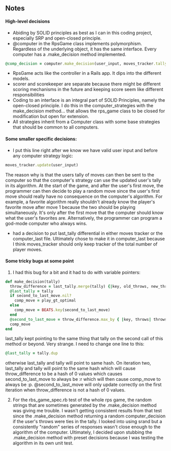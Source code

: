 ## Notes

#### High-level decisions
- Abiding by SOLID principles as best as I can in this coding project, especially SRP and open-closed principle.
- @computer in the RpsGame class implements polymorphism. Regardless of the underlying object, it has the same interface. Every computer has a .make_decision method implemented.

```ruby
@comp_decision = computer.make_decision(user_input, moves_tracker.tally)
```

- RpsGame acts like the controller in a Rails app. It dips into the different models.
- scorer and scorekeeper are separate because there might be different scoring mechanisms in the future and keeping score seem like different responsibilities
- Coding to an interface is an integral part of SOLID Principles, namely the open-closed principle. I do this in the computer_strategies with the make_decision method... that allows the rps_game class to be closed for modification but open for extension.
- All strategies inherit from a Computer class with some base strategies that should be common to all computers.


#### Some smaller specific decisions:
- I put this line right after we know we have valid user input and before any computer strategy logic:

```ruby
moves_tracker.update(user_input)
```

The reason why is that the users tally of moves can then be sent to the computer so that the computer's strategy can use the updated user's tally in its algorithm. At the start of the game, and after the user's first move, the programmer can then decide to play a random move since the user's first move should really have no consequence on the computer's algorithm. For example, a favorite algorithm really shouldn't already know the player's favorite move after move 1 because the two should be playing simultaneously. It's only after the first move that the computer should know what the user's favorites are. Alternatively, the programmer can program a god-mode computer who always wins.
- had a decision to put last_tally differential in either moves tracker or the computer_last file. Ultimately chose to make it in computer_last because I think moves_tracker should only keep tracker of the total number of player moves.



#### Some tricky bugs at some point
1. I had this bug for a bit and it had to do with variable pointers:

```ruby
def make_decision(tally)
  throw_difference = last_tally.merge(tally) {|key, old_throws, new_throws| new_throws - old_throws }
  @last_tally = tally
  if second_to_last_move.nil?
    comp_move = play_gt_optimal
  else
    comp_move = BEATS.key(second_to_last_move)
  end
  @second_to_last_move = throw_difference.max_by { |key, throws| throws }[0]
  comp_move
end
```

last_tally kept pointing to the same thing that tally on the second call of this method or beyond. Very strange. I need to change one line to this:
```ruby
@last_tally = tally.dup
```

otherwise last_tally and tally will point to same hash. On iteration two, last_tally and tally will point to the same hash which will cause throw_difference to be a hash of 0 values which causes second_to_last_move to always be :r which will then cause comp_move to always be :p. @second_to_last_move will only update correctly on the first iteration when throw_difference is not a hash of 0 values.

2. For the rbs_game_spec.rb test of the whole rps game, the random strings that are sometimes generated by the .make_decision method was giving me trouble. I wasn't getting consistent results from that test since the .make_decision method returning a random computer_decision if the user's throws were ties in the tally. I looked into using srand but a consistently "random" series of responses wasn't close enough to the algorithm of the computer. Ultimately, I decided upon stubbing the .make_decision method with preset decisions because I was testing the algorithm in its own unit test.
